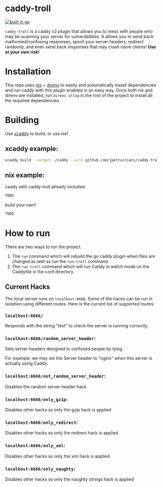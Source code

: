# caddy-troll

[![built in go](https://img.shields.io/badge/built%20in-go-%2301ADD8)](https://go.dev/)

`caddy-troll` is a caddy v2 plugin that allows you to mess with people who may be scanning your server for vulnerabilities. It allows you to send back malformed/confusing responses, spoof your server headers, redirect randomly, and even send back responses that may crash naive clients! **Use at your own risk!**

# Installation

This repo uses [nix](https://nixos.org/download.html) + [direnv](https://direnv.net/) to easily and automatically install dependencies and run caddy with this plugin enabled in an easy way. Once both nix and direnv are installed, run `direnv allow` in the root of the project to install all the required dependencies.

# Building

Use [xcaddy](https://github.com/caddyserver/xcaddy) to build, or use nix!

## xcaddy example:

```bash
xcaddy build --output ./caddy --with github.com/jpetrucciani/caddy-troll@main
```

## nix example:

caddy with caddy-troll already included:

```nix
TODO
```

build your own!

```nix
TODO
```

# How to run

There are two ways to run the project.

1. The `run` command which will rebuild the go caddy plugin when files are changed as well as run the `run-troll` command.
1. The `run-troll` command which will run Caddy in watch mode on the Caddyfile in the conf directory.

## Current Hacks

The local server runs on `localhost:6666`. Some of the hacks can be run in isolation using different routes. Here is the current list of supported routes.

### `localhost:6666/`

Responds with the string "test" to check the server is running correctly.

### `localhost:6666/random_server_header`:

Sets server headers designed to confused people by lying.

For example, we may set the Server header to "nginx" when this server is actually using Caddy.

### `localhost:6666/not_random_server_header`:

Disables the random server header hack

### `localhost:6666/only_gzip`:

Disables other hacks so only the gzip hack is applied

### `localhost:6666/only_redirect`:

Disables other hacks so only the redirect hack is applied

### `localhost:6666/only_xml`:

Disables other hacks so only the xml hack is applied

### `localhost:6666/only_naughty`:

Disables other hacks so only the naughty strings hack is applied
